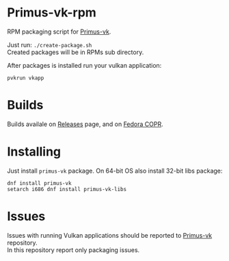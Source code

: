 # Primus-vk-rpm
RPM packaging script for [Primus-vk](https://github.com/felixdoerre/primus_vk).  
  
Just run: `./create-package.sh`  
Created packages will be in RPMs sub directory.
  
After packages is installed run your vulkan application:
```shell
pvkrun vkapp
```

# Builds
Builds availale on [Releases](https://github.com/leonmaxx/primus-vk-rpm/releases) page, and on [Fedora COPR](https://copr.fedorainfracloud.org/coprs/leonmaxx/primus-vk-rpm/).

# Installing
Just install `primus-vk` package. On 64-bit OS also install 32-bit libs package:
```
dnf install primus-vk
setarch i686 dnf install primus-vk-libs
```

# Issues
Issues with running Vulkan applications should be reported to [Primus-vk](https://github.com/felixdoerre/primus_vk) repository.  
In this repository report only packaging issues.
